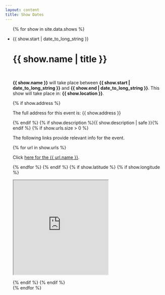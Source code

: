 ```yaml
---
layout: content
title: Show Dates
---
```


<ul class="news">
    {% for show in site.data.shows %}
    <li>
        <div class="date"><p><span>{{ show.start | date_to_long_string }}</span></p></div>
        <h1>{{ show.name | title }}</h1>
        <p>&nbsp;</p>
        <p><b>{{ show.name }}</b> will take place between <b>{{ show.start | date_to_long_string }}</b> and <b>{{ show.end | date_to_long_string }}</b>. This show will take place in: <b>{{ show.location }}</b>.</p>
        {% if show.address %}
        <p>The full address for this event is: {{ show.address }}</p>
        {% endif %}
        {% if show.description %}{{ show.description | safe }}{% endif %}
        {% if show.urls.size > 0 %}
        <p>The following links provide relevant info for the event.</p>
        {% for url in  show.urls %}
            <p>Click <a href="{{ url.url }}">here for the {{ url.name }}</a>.</p>
        {% endfor %}
        {% endif %}
        {% if show.latitude %}
        {% if show.longitude %}
        <p>
            <iframe width="300" height="300"
                    src="https://maps.google.com/maps?q={{ show.latitude }},{{ show.longitude }}{%raw%}&{%endraw%}hl=es;z=14{%raw%}&{%endraw%}amp;output=embed"></iframe>
        </p>
        {% endif %}
        {% endif %}
    </li>
    {% endfor %}
</ul>

